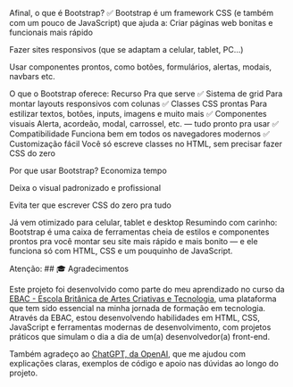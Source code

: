 Afinal, o que é Bootstrap?
✅ Bootstrap é um framework CSS (e também com um pouco de JavaScript) que ajuda a:
Criar páginas web bonitas e funcionais mais rápido

Fazer sites responsivos (que se adaptam a celular, tablet, PC...)

Usar componentes prontos, como botões, formulários, alertas, modais, navbars etc.

O que o Bootstrap oferece:
Recurso	Pra que serve
✅ Sistema de grid	Para montar layouts responsivos com colunas
✅ Classes CSS prontas	Para estilizar textos, botões, inputs, imagens e muito mais
✅ Componentes visuais	Alerta, acordeão, modal, carrossel, etc. — tudo pronto pra usar
✅ Compatibilidade	Funciona bem em todos os navegadores modernos
✅ Customização fácil	Você só escreve classes no HTML, sem precisar fazer CSS do zero

Por que usar Bootstrap?
Economiza tempo

Deixa o visual padronizado e profissional

Evita ter que escrever CSS do zero pra tudo

Já vem otimizado para celular, tablet e desktop
Resumindo com carinho:
Bootstrap é uma caixa de ferramentas cheia de estilos e componentes prontos pra você montar seu site mais rápido e mais bonito — e ele funciona só com HTML, CSS e um pouquinho de JavaScript. 

Atenção: ## 🎓 Agradecimentos

Este projeto foi desenvolvido como parte do meu aprendizado no curso da [EBAC - Escola Britânica de Artes Criativas e Tecnologia](https://ebaconline.com.br/), uma plataforma que tem sido essencial na minha jornada de formação em tecnologia.
Através da EBAC, estou desenvolvendo habilidades em HTML, CSS, JavaScript e ferramentas modernas de desenvolvimento, com projetos práticos que simulam o dia a dia de um(a) desenvolvedor(a) front-end.

Também agradeço ao [ChatGPT, da OpenAI](https://chat.openai.com), que me ajudou com explicações claras, exemplos de código e apoio nas dúvidas ao longo do projeto.
